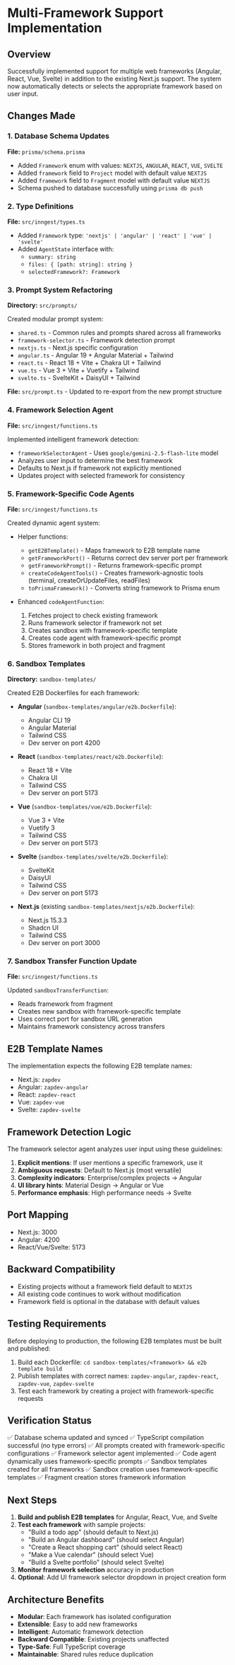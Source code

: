 # Multi-Framework Support Implementation

## Overview
Successfully implemented support for multiple web frameworks (Angular, React, Vue, Svelte) in addition to the existing Next.js support. The system now automatically detects or selects the appropriate framework based on user input.

## Changes Made

### 1. Database Schema Updates
**File:** `prisma/schema.prisma`

- Added `Framework` enum with values: `NEXTJS`, `ANGULAR`, `REACT`, `VUE`, `SVELTE`
- Added `framework` field to `Project` model with default value `NEXTJS`
- Added `framework` field to `Fragment` model with default value `NEXTJS`
- Schema pushed to database successfully using `prisma db push`

### 2. Type Definitions
**File:** `src/inngest/types.ts`

- Added `Framework` type: `'nextjs' | 'angular' | 'react' | 'vue' | 'svelte'`
- Added `AgentState` interface with:
  - `summary: string`
  - `files: { [path: string]: string }`
  - `selectedFramework?: Framework`

### 3. Prompt System Refactoring
**Directory:** `src/prompts/`

Created modular prompt system:
- `shared.ts` - Common rules and prompts shared across all frameworks
- `framework-selector.ts` - Framework detection prompt
- `nextjs.ts` - Next.js specific configuration
- `angular.ts` - Angular 19 + Angular Material + Tailwind
- `react.ts` - React 18 + Vite + Chakra UI + Tailwind
- `vue.ts` - Vue 3 + Vite + Vuetify + Tailwind
- `svelte.ts` - SvelteKit + DaisyUI + Tailwind

**File:** `src/prompt.ts` - Updated to re-export from the new prompt structure

### 4. Framework Selection Agent
**File:** `src/inngest/functions.ts`

Implemented intelligent framework detection:
- `frameworkSelectorAgent` - Uses `google/gemini-2.5-flash-lite` model
- Analyzes user input to determine the best framework
- Defaults to Next.js if framework not explicitly mentioned
- Updates project with selected framework for consistency

### 5. Framework-Specific Code Agents
**File:** `src/inngest/functions.ts`

Created dynamic agent system:
- Helper functions:
  - `getE2BTemplate()` - Maps framework to E2B template name
  - `getFrameworkPort()` - Returns correct dev server port per framework
  - `getFrameworkPrompt()` - Returns framework-specific prompt
  - `createCodeAgentTools()` - Creates framework-agnostic tools (terminal, createOrUpdateFiles, readFiles)
  - `toPrismaFramework()` - Converts string framework to Prisma enum

- Enhanced `codeAgentFunction`:
  1. Fetches project to check existing framework
  2. Runs framework selector if framework not set
  3. Creates sandbox with framework-specific template
  4. Creates code agent with framework-specific prompt
  5. Stores framework in both project and fragment

### 6. Sandbox Templates
**Directory:** `sandbox-templates/`

Created E2B Dockerfiles for each framework:

- **Angular** (`sandbox-templates/angular/e2b.Dockerfile`):
  - Angular CLI 19
  - Angular Material
  - Tailwind CSS
  - Dev server on port 4200

- **React** (`sandbox-templates/react/e2b.Dockerfile`):
  - React 18 + Vite
  - Chakra UI
  - Tailwind CSS
  - Dev server on port 5173

- **Vue** (`sandbox-templates/vue/e2b.Dockerfile`):
  - Vue 3 + Vite
  - Vuetify 3
  - Tailwind CSS
  - Dev server on port 5173

- **Svelte** (`sandbox-templates/svelte/e2b.Dockerfile`):
  - SvelteKit
  - DaisyUI
  - Tailwind CSS
  - Dev server on port 5173

- **Next.js** (existing `sandbox-templates/nextjs/e2b.Dockerfile`):
  - Next.js 15.3.3
  - Shadcn UI
  - Tailwind CSS
  - Dev server on port 3000

### 7. Sandbox Transfer Function Update
**File:** `src/inngest/functions.ts`

Updated `sandboxTransferFunction`:
- Reads framework from fragment
- Creates new sandbox with framework-specific template
- Uses correct port for sandbox URL generation
- Maintains framework consistency across transfers

## E2B Template Names
The implementation expects the following E2B template names:
- Next.js: `zapdev`
- Angular: `zapdev-angular`
- React: `zapdev-react`
- Vue: `zapdev-vue`
- Svelte: `zapdev-svelte`

## Framework Detection Logic

The framework selector agent analyzes user input using these guidelines:
1. **Explicit mentions**: If user mentions a specific framework, use it
2. **Ambiguous requests**: Default to Next.js (most versatile)
3. **Complexity indicators**: Enterprise/complex projects → Angular
4. **UI library hints**: Material Design → Angular or Vue
5. **Performance emphasis**: High performance needs → Svelte

## Port Mapping
- Next.js: 3000
- Angular: 4200
- React/Vue/Svelte: 5173

## Backward Compatibility
- Existing projects without a framework field default to `NEXTJS`
- All existing code continues to work without modification
- Framework field is optional in the database with default values

## Testing Requirements

Before deploying to production, the following E2B templates must be built and published:
1. Build each Dockerfile: `cd sandbox-templates/<framework> && e2b template build`
2. Publish templates with correct names: `zapdev-angular`, `zapdev-react`, `zapdev-vue`, `zapdev-svelte`
3. Test each framework by creating a project with framework-specific requests

## Verification Status
✅ Database schema updated and synced
✅ TypeScript compilation successful (no type errors)
✅ All prompts created with framework-specific configurations
✅ Framework selector agent implemented
✅ Code agent dynamically uses framework-specific prompts
✅ Sandbox templates created for all frameworks
✅ Sandbox creation uses framework-specific templates
✅ Fragment creation stores framework information

## Next Steps
1. **Build and publish E2B templates** for Angular, React, Vue, and Svelte
2. **Test each framework** with sample projects:
   - "Build a todo app" (should default to Next.js)
   - "Build an Angular dashboard" (should select Angular)
   - "Create a React shopping cart" (should select React)
   - "Make a Vue calendar" (should select Vue)
   - "Build a Svelte portfolio" (should select Svelte)
3. **Monitor framework selection** accuracy in production
4. **Optional**: Add UI framework selector dropdown in project creation form

## Architecture Benefits
- **Modular**: Each framework has isolated configuration
- **Extensible**: Easy to add new frameworks
- **Intelligent**: Automatic framework detection
- **Backward Compatible**: Existing projects unaffected
- **Type-Safe**: Full TypeScript coverage
- **Maintainable**: Shared rules reduce duplication
